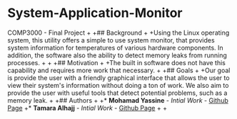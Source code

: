  # System-Application-Monitor
 COMP3000 - Final Project
+
+## Background
+
+Using the Linux operating system, this utility offers a simple to use system monitor, that provides system information for temperatures of various hardware components. In addition, the software also the ability to detect memory leaks from running processes.
+
+
+## Motivation
+
+The built in software does not have this capability and requires more work that necessary.
+
+## Goals
+
+Our goal is provide the user with a friendly graphical interface that allows the user to view their system's information without doing a ton of work. We also aim to provide the user with useful tools that detect potential problems, such as a memory leak.
+
+## Authors
+
+* **Mohamad Yassine** - *Intial Work* - [Github Page](https://github.com/moyass)
+* **Tamara Alhajj** - *Intial Work* - [Github Page](https://github.com/TamaraAlhajj)
+
+
